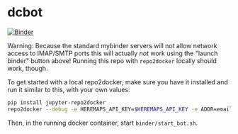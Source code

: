# dcbot

[![Binder](https://mybinder.org/badge_logo.svg)](https://mybinder.org/v2/gh/deeplook/dcbot/main?urlpath=lab)

Warning: Because the standard mybinder servers will not allow network access to IMAP/SMTP ports this will actually *not* work using the "launch binder" button above! Running this repo with `repo2docker` locally should work, though.

To get started with a local repo2docker, make sure you have it installed and run it similar to this, with your own values:

```bash
pip install jupyter-repo2docker
repo2docker --debug -e HEREMAPS_API_KEY=$HEREMAPS_API_KEY -e ADDR=email@example.com -e PASSWORD=supersecret .
```

Then, in the running docker container, start `binder/start_bot.sh`.

